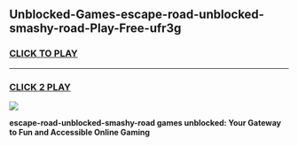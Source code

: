 
## Unblocked-Games-escape-road-unblocked-smashy-road-Play-Free-ufr3g
<h3>
<a href="https://premium76.site?title=escape-road-unblocked-smashy-road&ref=10A">CLICK TO PLAY</a></h3>
<hr>

<h3>
<a href="https://premium76.site?title=escape-road-unblocked-smashy-road&ref=10A">CLICK 2 PLAY</a>
  
</h3>

<a href="https://premium76.site?title=escape-road-unblocked-smashy-road&ref=10A"><img src="https://clearcache.store/games.png"></a>


**escape-road-unblocked-smashy-road games unblocked: Your Gateway to Fun and Accessible Online Gaming**
